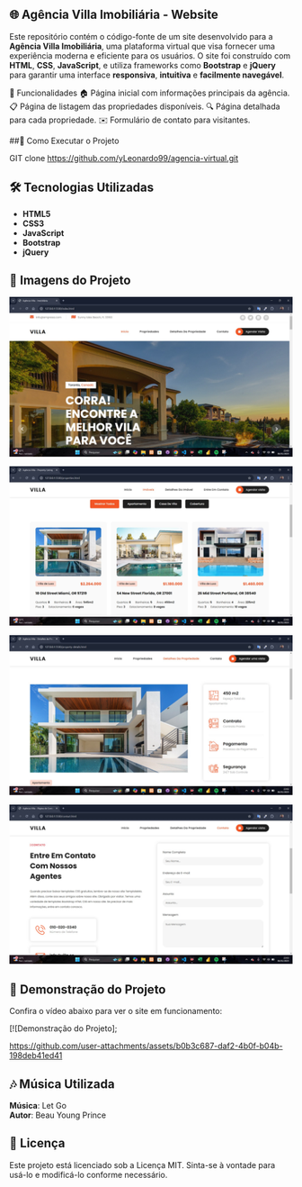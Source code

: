 ## 🌐 Agência Villa Imobiliária - Website

Este repositório contém o código-fonte de um site desenvolvido para a **Agência Villa Imobiliária**, uma plataforma virtual que visa fornecer uma experiência moderna e eficiente para os usuários. O site foi construído com **HTML**, **CSS**, **JavaScript**, e utiliza frameworks como **Bootstrap** e **jQuery** para garantir uma interface **responsiva**, **intuitiva** e **facilmente navegável**.


🌟 Funcionalidades
🏠 Página inicial com informações principais da agência.
📋 Página de listagem das propriedades disponíveis.
🔍 Página detalhada para cada propriedade.
✉️ Formulário de contato para visitantes.

##🚀 Como Executar o Projeto

GIT clone https://github.com/yLeonardo99/agencia-virtual.git


## 🛠️ Tecnologias Utilizadas  

- **HTML5**
- **CSS3**
- **JavaScript**
- **Bootstrap**  
- **jQuery**

## 📸 Imagens do Projeto  

![Página Inicial](assets/images/Capa_Inicio.jpg)  

![Página Imovéis](assets/images/Capa_imoveis.jpg)  

![Página Detalhes](assets/images/Capa_detalhes.jpg)  

![Página Contato](assets/images/Capa_contato.jpg)  

## 🎥 Demonstração do Projeto  

Confira o vídeo abaixo para ver o site em funcionamento:  

[![Demonstração do Projeto];

https://github.com/user-attachments/assets/b0b3c687-daf2-4b0f-b04b-198deb41ed41

## 🎶 Música Utilizada

**Música**: Let Go  
**Autor**: Beau Young Prince  


## 📝 Licença
Este projeto está licenciado sob a Licença MIT. Sinta-se à vontade para usá-lo e modificá-lo conforme necessário.


